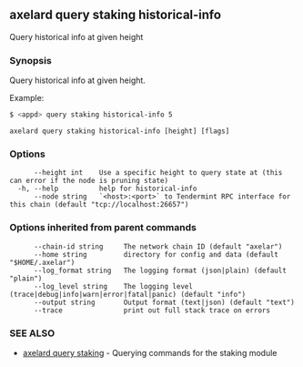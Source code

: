 ## axelard query staking historical-info

Query historical info at given height

### Synopsis

Query historical info at given height.

Example:

```bash
$ <appd> query staking historical-info 5
```

```
axelard query staking historical-info [height] [flags]
```

### Options

```
      --height int    Use a specific height to query state at (this can error if the node is pruning state)
  -h, --help          help for historical-info
      --node string   `<host>:<port>` to Tendermint RPC interface for this chain (default "tcp://localhost:26657")
```

### Options inherited from parent commands

```
      --chain-id string     The network chain ID (default "axelar")
      --home string         directory for config and data (default "$HOME/.axelar")
      --log_format string   The logging format (json|plain) (default "plain")
      --log_level string    The logging level (trace|debug|info|warn|error|fatal|panic) (default "info")
      --output string       Output format (text|json) (default "text")
      --trace               print out full stack trace on errors
```

### SEE ALSO

- [axelard query staking](/cli-docs/v0_31_0/axelard_query_staking) - Querying commands for the staking module
